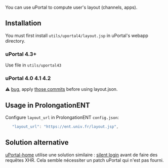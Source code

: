 You can use uPortal to compute user's layout (channels, apps).


Installation
------------

You must first install ```utils/uportal4/layout.jsp``` in uPortal's webapp directory.

### uPortal 4.3+

Use file in ```utils/uportal43```

### uPortal 4.0 4.1 4.2

:warning: [bug](https://issues.jasig.org/browse/UP-4364), apply [those commits](https://github.com/Jasig/uPortal/pull/506) before using layout.json.


Usage in ProlongationENT
------------------------

Configure ```layout_url``` in ProlongationENT ```config.json```:

```js
   "layout_url": "https://ent.univ.fr/layout.jsp",
```

Solution alternative
--------------------

[uPortal-home](http://uportal-project.github.io/uportal-home/) utilise une solution similaire : [silent login](https://github.com/uPortal-Project/uportal-home/blob/master/docs/silent-login.md) avant de faire des requêtes XHR. Cela semble nécessiter un patch uPortal qui n'est pas fourni.
